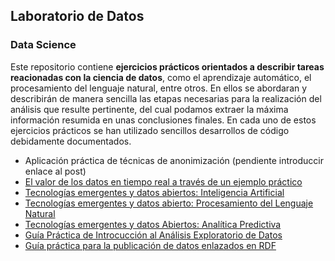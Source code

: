 ## Laboratorio de Datos

### Data Science

Este repositorio contiene **ejercicios prácticos orientados a describir tareas reacionadas con la ciencia de datos**, como el aprendizaje automático, el procesamiento del lenguaje natural, entre otros. En ellos se abordaran y describirán de manera sencilla las etapas necesarias para la realización del análisis que resulte pertinente, del cual podamos extraer la máxima información resumida en unas conclusiones finales. En cada uno de estos ejercicios prácticos se han utilizado sencillos desarrollos de código debidamente documentados. 

* Aplicación práctica de técnicas de anonimización (pendiente introduccir enlace al post)
 * [El valor de los datos en tiempo real a través de un ejemplo práctico](https://datos.gob.es/es/blog/el-valor-de-los-datos-en-tiempo-real-traves-de-un-ejemplo-practico)
 * [Tecnologías emergentes y datos abiertos: Inteligencia Artificial](https://datos.gob.es/es/documentacion/tecnologias-emergentes-y-datos-abiertos-inteligencia-artificial)
 * [Tecnologías emergentes y datos abierto: Procesamiento del Lenguaje Natural](https://datos.gob.es/es/documentacion/tecnologias-emergentes-y-datos-abiertos-procesamiento-del-lenguaje-natural)
 * [Tecnologías emergentes y datos Abiertos: Analítica Predictiva](https://datos.gob.es/es/documentacion/tecnologias-emergentes-y-datos-abiertos-analitica-predictiva)
 * [Guía Práctica de Introcucción al Análisis Exploratorio de Datos](https://datos.gob.es/es/documentacion/guia-practica-de-introduccion-al-analisis-exploratorio-de-datos)
* [Guía práctica para la publicación de datos enlazados en RDF](https://datos.gob.es/es/documentacion/guia-practica-para-la-publicacion-de-datos-enlazados-en-rdf)
